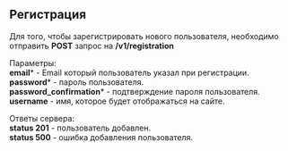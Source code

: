 ## Регистрация

Для того, чтобы зарегистрировать нового пользователя, 
необходимо отправить **POST** запрос на **/v1/registration**

Параметры:<br>
**email*** - Email который пользователь указал при регистрации.<br>
**password*** - пароль пользователя.<br>
**password_confirmation*** - подтверждение пароля пользователя.<br>
**username** - имя, которое будет отображаться на сайте.

Ответы сервера:<br>
**status 201** - пользователь добавлен.<br>
**status 500** - ошибка добавления пользователя.